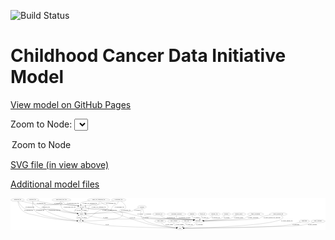 <link rel='stylesheet' href="assets/style.css">
<link rel='stylesheet' href="https://unpkg.com/leaflet@1.5.1/dist/leaflet.css" integrity="sha512-xwE/Az9zrjBIphAcBb3F6JVqxf46+CDLwfLMHloNu6KEQCAWi6HcDUbeOfBIptF7tcCzusKFjFw2yuvEpDL9wQ==" crossorigin="">
<script type="text/javascript" src="https://code.jquery.com/jquery-3.2.1.min.js"></script>
<script type="text/javascript"  src="https://unpkg.com/leaflet@1.5.1/dist/leaflet.js"></script>
<script type="text/javascript" src="assets/actions.js"></script>

![Build Status](https://github.com/CBIIT/ccdi-model/actions/workflows/model-test-and-deploy.yml/badge.svg)

# Childhood Cancer Data Initiative Model

[View model on GitHub Pages](https://cbiit.github.io/ccdi-model/)



Zoom to Node: <select id="node_select">
  <option value="">Zoom to Node</option>
</select>
<div id="model"></div>

<p>
<a href="./model-desc/ccdi-model.svg">SVG file (in view above)</a>
<p>
<a href="./model-desc">Additional model files</a>
<div id='graph' style='display:off;'>
<svg width="3862pt" height="392pt"
 viewBox="0.00 0.00 3862.28 392.00" xmlns="http://www.w3.org/2000/svg" xmlns:xlink="http://www.w3.org/1999/xlink">
<g id="graph0" class="graph" transform="scale(1 1) rotate(0) translate(4 388)">
<title>Perl</title>
<polygon fill="#ffffff" stroke="transparent" points="-4,4 -4,-388 3858.2849,-388 3858.2849,4 -4,4"/>
<!-- single_cell_sequencing_file -->
<g id="node1" class="node">
<title>single_cell_sequencing_file</title>
<ellipse fill="none" stroke="#000000" cx="1077.1926" cy="-366" rx="137.5759" ry="18"/>
<text text-anchor="middle" x="1077.1926" y="-362.3" font-family="Times,serif" font-size="14.00" fill="#000000">single_cell_sequencing_file</text>
</g>
<!-- cell_line -->
<g id="node12" class="node">
<title>cell_line</title>
<ellipse fill="none" stroke="#000000" cx="870.1926" cy="-279" rx="49.2915" ry="18"/>
<text text-anchor="middle" x="870.1926" y="-275.3" font-family="Times,serif" font-size="14.00" fill="#000000">cell_line</text>
</g>
<!-- single_cell_sequencing_file&#45;&gt;cell_line -->
<g id="edge5" class="edge">
<title>single_cell_sequencing_file&#45;&gt;cell_line</title>
<path fill="none" stroke="#000000" d="M970.9412,-354.5183C919.8275,-347.8994 867.9098,-339.1029 860.1926,-330 854.657,-323.4703 854.5979,-314.7758 856.7164,-306.4178"/>
<polygon fill="#000000" stroke="#000000" points="860.0436,-307.5055 860.006,-296.9107 853.4284,-305.2165 860.0436,-307.5055"/>
<text text-anchor="middle" x="968.6926" y="-318.8" font-family="Times,serif" font-size="14.00" fill="#000000">of_single_cell_sequencing_file</text>
</g>
<!-- pdx -->
<g id="node15" class="node">
<title>pdx</title>
<ellipse fill="none" stroke="#000000" cx="849.1926" cy="-105" rx="27.8951" ry="18"/>
<text text-anchor="middle" x="849.1926" y="-101.3" font-family="Times,serif" font-size="14.00" fill="#000000">pdx</text>
</g>
<!-- single_cell_sequencing_file&#45;&gt;pdx -->
<g id="edge6" class="edge">
<title>single_cell_sequencing_file&#45;&gt;pdx</title>
<path fill="none" stroke="#000000" d="M1095.182,-348.1515C1106.7227,-337.4457 1122.4487,-324.1731 1138.1926,-315 1157.8789,-303.5299 1173.215,-315.7268 1186.1926,-297 1195.3061,-283.8492 1196.2361,-273.4551 1186.1926,-261 1162.4985,-231.6167 1138.1169,-257.3207 1103.1926,-243 1024.8185,-210.8628 1017.8286,-179.1379 942.1926,-141 923.4096,-131.5291 901.5072,-122.939 883.6773,-116.527"/>
<polygon fill="#000000" stroke="#000000" points="884.8312,-113.2227 874.2364,-113.1971 882.5028,-119.8241 884.8312,-113.2227"/>
<text text-anchor="middle" x="1211.6926" y="-231.8" font-family="Times,serif" font-size="14.00" fill="#000000">of_single_cell_sequencing_file</text>
</g>
<!-- sample -->
<g id="node23" class="node">
<title>sample</title>
<ellipse fill="none" stroke="#000000" cx="867.1926" cy="-192" rx="44.393" ry="18"/>
<text text-anchor="middle" x="867.1926" y="-188.3" font-family="Times,serif" font-size="14.00" fill="#000000">sample</text>
</g>
<!-- single_cell_sequencing_file&#45;&gt;sample -->
<g id="edge7" class="edge">
<title>single_cell_sequencing_file&#45;&gt;sample</title>
<path fill="none" stroke="#000000" d="M1082.5099,-347.9718C1084.511,-337.1984 1084.7471,-323.9178 1077.1926,-315 1045.7387,-277.8698 1007.1766,-327.4174 969.1926,-297 943.3594,-276.3129 963.7942,-252.1759 941.1926,-228 933.1181,-219.3631 922.5307,-212.5481 911.899,-207.2797"/>
<polygon fill="#000000" stroke="#000000" points="913.1574,-204.0069 902.6066,-203.0412 910.2524,-210.3756 913.1574,-204.0069"/>
<text text-anchor="middle" x="1077.6926" y="-275.3" font-family="Times,serif" font-size="14.00" fill="#000000">of_single_cell_sequencing_file</text>
</g>
<!-- cytogenomic_file -->
<g id="node2" class="node">
<title>cytogenomic_file</title>
<ellipse fill="none" stroke="#000000" cx="1322.1926" cy="-366" rx="89.8845" ry="18"/>
<text text-anchor="middle" x="1322.1926" y="-362.3" font-family="Times,serif" font-size="14.00" fill="#000000">cytogenomic_file</text>
</g>
<!-- cytogenomic_file&#45;&gt;cell_line -->
<g id="edge28" class="edge">
<title>cytogenomic_file&#45;&gt;cell_line</title>
<path fill="none" stroke="#000000" d="M1261.8444,-352.598C1202.2573,-339.4795 1115.2591,-320.665 1081.1926,-315 1015.8277,-304.1303 998.1387,-310.1425 933.1926,-297 928.165,-295.9826 922.9539,-294.7652 917.7798,-293.4497"/>
<polygon fill="#000000" stroke="#000000" points="918.4976,-290.0189 907.9336,-290.8259 916.6952,-296.7828 918.4976,-290.0189"/>
<text text-anchor="middle" x="1228.6926" y="-318.8" font-family="Times,serif" font-size="14.00" fill="#000000">of_cytogenomic_file</text>
</g>
<!-- cytogenomic_file&#45;&gt;pdx -->
<g id="edge29" class="edge">
<title>cytogenomic_file&#45;&gt;pdx</title>
<path fill="none" stroke="#000000" d="M1353.1871,-348.9683C1371.4315,-337.0584 1392.8921,-319.3057 1403.1926,-297 1409.9005,-282.474 1412.8541,-273.7536 1403.1926,-261 1385.3502,-237.4472 1357.035,-266.5528 1339.1926,-243 1335.167,-237.686 1336.0469,-233.8778 1339.1926,-228 1345.9979,-215.2843 1359.3874,-222.7157 1366.1926,-210 1373.7423,-195.8932 1374.336,-187.7726 1366.1926,-174 1350.703,-147.8028 1335.3494,-149.7239 1306.1926,-141 1228.1081,-117.6367 982.4299,-108.6138 887.3211,-105.9398"/>
<polygon fill="#000000" stroke="#000000" points="887.3684,-102.4399 877.2766,-105.6655 887.1772,-109.4373 887.3684,-102.4399"/>
<text text-anchor="middle" x="1410.6926" y="-231.8" font-family="Times,serif" font-size="14.00" fill="#000000">of_cytogenomic_file</text>
</g>
<!-- cytogenomic_file&#45;&gt;sample -->
<g id="edge30" class="edge">
<title>cytogenomic_file&#45;&gt;sample</title>
<path fill="none" stroke="#000000" d="M1318.2613,-347.5679C1315.1719,-336.9155 1309.8925,-323.9031 1301.1926,-315 1287.2838,-300.7664 1275.6832,-309.4936 1260.1926,-297 1230.7138,-273.2246 1242.9801,-246.954 1210.1926,-228 1185.7661,-213.8794 1011.3692,-201.0365 921.0818,-195.2446"/>
<polygon fill="#000000" stroke="#000000" points="921.2327,-191.7472 911.031,-194.6067 920.7892,-198.7332 921.2327,-191.7472"/>
<text text-anchor="middle" x="1331.6926" y="-275.3" font-family="Times,serif" font-size="14.00" fill="#000000">of_cytogenomic_file</text>
</g>
<!-- follow_up -->
<g id="node3" class="node">
<title>follow_up</title>
<ellipse fill="none" stroke="#000000" cx="2350.1926" cy="-192" rx="55.4913" ry="18"/>
<text text-anchor="middle" x="2350.1926" y="-188.3" font-family="Times,serif" font-size="14.00" fill="#000000">follow_up</text>
</g>
<!-- participant -->
<g id="node25" class="node">
<title>participant</title>
<ellipse fill="none" stroke="#000000" cx="2294.1926" cy="-105" rx="62.2891" ry="18"/>
<text text-anchor="middle" x="2294.1926" y="-101.3" font-family="Times,serif" font-size="14.00" fill="#000000">participant</text>
</g>
<!-- follow_up&#45;&gt;participant -->
<g id="edge11" class="edge">
<title>follow_up&#45;&gt;participant</title>
<path fill="none" stroke="#000000" d="M2344.102,-173.7542C2340.3057,-163.6626 2334.8719,-151.1494 2328.1926,-141 2325.679,-137.1805 2322.7422,-133.3941 2319.6666,-129.792"/>
<polygon fill="#000000" stroke="#000000" points="2322.1375,-127.3067 2312.8223,-122.2593 2316.9567,-132.0141 2322.1375,-127.3067"/>
<text text-anchor="middle" x="2382.1926" y="-144.8" font-family="Times,serif" font-size="14.00" fill="#000000">of_follow_up</text>
</g>
<!-- radiology_file -->
<g id="node4" class="node">
<title>radiology_file</title>
<ellipse fill="none" stroke="#000000" cx="2497.1926" cy="-192" rx="73.387" ry="18"/>
<text text-anchor="middle" x="2497.1926" y="-188.3" font-family="Times,serif" font-size="14.00" fill="#000000">radiology_file</text>
</g>
<!-- radiology_file&#45;&gt;participant -->
<g id="edge41" class="edge">
<title>radiology_file&#45;&gt;participant</title>
<path fill="none" stroke="#000000" d="M2478.6519,-174.376C2466.1266,-163.3441 2448.7317,-149.6336 2431.1926,-141 2408.5082,-129.8336 2381.9474,-121.8298 2358.2827,-116.2494"/>
<polygon fill="#000000" stroke="#000000" points="2358.8631,-112.7924 2348.3378,-114.004 2357.3214,-119.6205 2358.8631,-112.7924"/>
<text text-anchor="middle" x="2514.1926" y="-144.8" font-family="Times,serif" font-size="14.00" fill="#000000">of_radiology_file</text>
</g>
<!-- exposure -->
<g id="node5" class="node">
<title>exposure</title>
<ellipse fill="none" stroke="#000000" cx="2642.1926" cy="-192" rx="53.0913" ry="18"/>
<text text-anchor="middle" x="2642.1926" y="-188.3" font-family="Times,serif" font-size="14.00" fill="#000000">exposure</text>
</g>
<!-- exposure&#45;&gt;participant -->
<g id="edge36" class="edge">
<title>exposure&#45;&gt;participant</title>
<path fill="none" stroke="#000000" d="M2625.6621,-174.8456C2613.4231,-163.2709 2595.7204,-148.7442 2577.1926,-141 2540.1167,-125.503 2436.3378,-115.1878 2365.3139,-109.7117"/>
<polygon fill="#000000" stroke="#000000" points="2365.3198,-106.2022 2355.0845,-108.9388 2364.7924,-113.1823 2365.3198,-106.2022"/>
<text text-anchor="middle" x="2646.6926" y="-144.8" font-family="Times,serif" font-size="14.00" fill="#000000">of_exposure</text>
</g>
<!-- study_admin -->
<g id="node6" class="node">
<title>study_admin</title>
<ellipse fill="none" stroke="#000000" cx="1833.1926" cy="-105" rx="70.3881" ry="18"/>
<text text-anchor="middle" x="1833.1926" y="-101.3" font-family="Times,serif" font-size="14.00" fill="#000000">study_admin</text>
</g>
<!-- study -->
<g id="node20" class="node">
<title>study</title>
<ellipse fill="none" stroke="#000000" cx="2076.1926" cy="-18" rx="36.2938" ry="18"/>
<text text-anchor="middle" x="2076.1926" y="-14.3" font-family="Times,serif" font-size="14.00" fill="#000000">study</text>
</g>
<!-- study_admin&#45;&gt;study -->
<g id="edge24" class="edge">
<title>study_admin&#45;&gt;study</title>
<path fill="none" stroke="#000000" d="M1846.7084,-87.1323C1856.2237,-75.8528 1869.9466,-61.9565 1885.1926,-54 1909.8575,-41.128 1981.9966,-29.9017 2030.2156,-23.5418"/>
<polygon fill="#000000" stroke="#000000" points="2030.9473,-26.9764 2040.4153,-22.2217 2030.0488,-20.0343 2030.9473,-26.9764"/>
<text text-anchor="middle" x="1941.6926" y="-57.8" font-family="Times,serif" font-size="14.00" fill="#000000">of_study_admin</text>
</g>
<!-- study_funding -->
<g id="node7" class="node">
<title>study_funding</title>
<ellipse fill="none" stroke="#000000" cx="1999.1926" cy="-105" rx="77.1866" ry="18"/>
<text text-anchor="middle" x="1999.1926" y="-101.3" font-family="Times,serif" font-size="14.00" fill="#000000">study_funding</text>
</g>
<!-- study_funding&#45;&gt;study -->
<g id="edge16" class="edge">
<title>study_funding&#45;&gt;study</title>
<path fill="none" stroke="#000000" d="M1998.5876,-86.9649C1999.0999,-76.4533 2001.3133,-63.4494 2008.1926,-54 2015.1247,-44.4782 2025.3482,-37.2448 2035.7736,-31.8531"/>
<polygon fill="#000000" stroke="#000000" points="2037.3358,-34.9864 2044.9096,-27.5778 2034.3688,-28.6463 2037.3358,-34.9864"/>
<text text-anchor="middle" x="2070.1926" y="-57.8" font-family="Times,serif" font-size="14.00" fill="#000000">of_study_funding</text>
</g>
<!-- study_arm -->
<g id="node8" class="node">
<title>study_arm</title>
<ellipse fill="none" stroke="#000000" cx="2154.1926" cy="-105" rx="59.5901" ry="18"/>
<text text-anchor="middle" x="2154.1926" y="-101.3" font-family="Times,serif" font-size="14.00" fill="#000000">study_arm</text>
</g>
<!-- study_arm&#45;&gt;study -->
<g id="edge15" class="edge">
<title>study_arm&#45;&gt;study</title>
<path fill="none" stroke="#000000" d="M2149.3428,-87.0458C2145.847,-76.5628 2140.3005,-63.5607 2132.1926,-54 2126.3898,-47.1574 2118.9573,-41.1545 2111.4168,-36.1112"/>
<polygon fill="#000000" stroke="#000000" points="2112.948,-32.9421 2102.6066,-30.6388 2109.2545,-38.8884 2112.948,-32.9421"/>
<text text-anchor="middle" x="2190.6926" y="-57.8" font-family="Times,serif" font-size="14.00" fill="#000000">of_study_arm</text>
</g>
<!-- sequencing_file -->
<g id="node9" class="node">
<title>sequencing_file</title>
<ellipse fill="none" stroke="#000000" cx="83.1926" cy="-366" rx="83.3857" ry="18"/>
<text text-anchor="middle" x="83.1926" y="-362.3" font-family="Times,serif" font-size="14.00" fill="#000000">sequencing_file</text>
</g>
<!-- sequencing_file&#45;&gt;cell_line -->
<g id="edge18" class="edge">
<title>sequencing_file&#45;&gt;cell_line</title>
<path fill="none" stroke="#000000" d="M133.6237,-351.5929C178.5014,-339.4646 246.1415,-322.8737 306.1926,-315 527.1121,-286.0338 587.1264,-331.8611 807.1926,-297 812.5995,-296.1435 818.1999,-294.9729 823.73,-293.6366"/>
<polygon fill="#000000" stroke="#000000" points="824.7531,-296.987 833.5513,-291.0842 822.9924,-290.2121 824.7531,-296.987"/>
<text text-anchor="middle" x="372.6926" y="-318.8" font-family="Times,serif" font-size="14.00" fill="#000000">of_sequencing_file</text>
</g>
<!-- sequencing_file&#45;&gt;pdx -->
<g id="edge20" class="edge">
<title>sequencing_file&#45;&gt;pdx</title>
<path fill="none" stroke="#000000" d="M86.2342,-347.7092C92.4491,-316.8481 109.7806,-255.1507 152.1926,-228 219.3162,-185.0299 246.0032,-193.8444 323.1926,-174 502.1263,-127.9985 723.6036,-111.7229 811.0881,-106.8328"/>
<polygon fill="#000000" stroke="#000000" points="811.2848,-110.3273 821.0809,-106.2916 810.9062,-103.3376 811.2848,-110.3273"/>
<text text-anchor="middle" x="218.6926" y="-231.8" font-family="Times,serif" font-size="14.00" fill="#000000">of_sequencing_file</text>
</g>
<!-- sequencing_file&#45;&gt;sample -->
<g id="edge19" class="edge">
<title>sequencing_file&#45;&gt;sample</title>
<path fill="none" stroke="#000000" d="M91.5179,-347.9401C104.008,-323.2352 130.1481,-279.8258 167.1926,-261 247.7035,-220.0849 486.107,-266.9196 573.1926,-243 586.8061,-239.2608 587.7616,-232.3492 601.1926,-228 639.5939,-215.5649 747.8273,-203.4745 813.7993,-196.9564"/>
<polygon fill="#000000" stroke="#000000" points="814.3952,-200.4149 824.0074,-195.9589 813.7144,-193.4481 814.3952,-200.4149"/>
<text text-anchor="middle" x="233.6926" y="-275.3" font-family="Times,serif" font-size="14.00" fill="#000000">of_sequencing_file</text>
</g>
<!-- pathology_file -->
<g id="node10" class="node">
<title>pathology_file</title>
<ellipse fill="none" stroke="#000000" cx="269.1926" cy="-366" rx="76.0865" ry="18"/>
<text text-anchor="middle" x="269.1926" y="-362.3" font-family="Times,serif" font-size="14.00" fill="#000000">pathology_file</text>
</g>
<!-- pathology_file&#45;&gt;cell_line -->
<g id="edge8" class="edge">
<title>pathology_file&#45;&gt;cell_line</title>
<path fill="none" stroke="#000000" d="M325.3204,-353.8098C388.0512,-340.3497 485.734,-319.9248 523.1926,-315 648.589,-298.5137 682.5574,-318.4968 807.1926,-297 812.5172,-296.0816 818.0348,-294.8844 823.4905,-293.5433"/>
<polygon fill="#000000" stroke="#000000" points="824.4018,-296.9228 833.1888,-291.0033 822.6283,-290.1511 824.4018,-296.9228"/>
<text text-anchor="middle" x="584.1926" y="-318.8" font-family="Times,serif" font-size="14.00" fill="#000000">of_pathology_file</text>
</g>
<!-- pathology_file&#45;&gt;pdx -->
<g id="edge10" class="edge">
<title>pathology_file&#45;&gt;pdx</title>
<path fill="none" stroke="#000000" d="M267.5111,-347.8072C265.8654,-318.2049 267.3469,-259.7361 300.1926,-228 374.28,-156.4155 699.0331,-119.2879 811.048,-108.4366"/>
<polygon fill="#000000" stroke="#000000" points="811.5857,-111.9013 821.2085,-107.4683 810.9215,-104.9329 811.5857,-111.9013"/>
<text text-anchor="middle" x="361.1926" y="-231.8" font-family="Times,serif" font-size="14.00" fill="#000000">of_pathology_file</text>
</g>
<!-- pathology_file&#45;&gt;sample -->
<g id="edge9" class="edge">
<title>pathology_file&#45;&gt;sample</title>
<path fill="none" stroke="#000000" d="M269.7978,-347.6921C271.1205,-336.8135 274.5733,-323.5204 283.1926,-315 385.325,-214.0397 457.8871,-273.6328 598.1926,-243 622.9467,-237.5954 628.4466,-233.4417 653.1926,-228 708.0368,-215.9396 771.5613,-205.7193 815.0666,-199.2848"/>
<polygon fill="#000000" stroke="#000000" points="815.7418,-202.7234 825.1291,-197.8113 814.7274,-195.7973 815.7418,-202.7234"/>
<text text-anchor="middle" x="428.1926" y="-275.3" font-family="Times,serif" font-size="14.00" fill="#000000">of_pathology_file</text>
</g>
<!-- synonym -->
<g id="node11" class="node">
<title>synonym</title>
<ellipse fill="none" stroke="#000000" cx="1608.1926" cy="-279" rx="51.9908" ry="18"/>
<text text-anchor="middle" x="1608.1926" y="-275.3" font-family="Times,serif" font-size="14.00" fill="#000000">synonym</text>
</g>
<!-- synonym&#45;&gt;study -->
<g id="edge3" class="edge">
<title>synonym&#45;&gt;study</title>
<path fill="none" stroke="#000000" d="M1602.5568,-260.948C1594.8864,-232.5715 1584.8184,-177.0541 1610.1926,-141 1658.9532,-71.7161 1922.1684,-35.0783 2030.0414,-22.7919"/>
<polygon fill="#000000" stroke="#000000" points="2030.7388,-26.2358 2040.2875,-21.6452 2029.9602,-19.2792 2030.7388,-26.2358"/>
<text text-anchor="middle" x="1652.6926" y="-144.8" font-family="Times,serif" font-size="14.00" fill="#000000">of_synonym</text>
</g>
<!-- synonym&#45;&gt;sample -->
<g id="edge2" class="edge">
<title>synonym&#45;&gt;sample</title>
<path fill="none" stroke="#000000" d="M1568.7795,-266.9832C1550.2767,-260.7621 1528.1706,-252.4816 1509.1926,-243 1498.2753,-237.5456 1497.7848,-231.8158 1486.1926,-228 1459.6067,-219.2487 1067.5571,-200.9514 921.4968,-194.3986"/>
<polygon fill="#000000" stroke="#000000" points="921.5605,-190.898 911.414,-193.9474 921.2475,-197.891 921.5605,-190.898"/>
<text text-anchor="middle" x="1551.6926" y="-231.8" font-family="Times,serif" font-size="14.00" fill="#000000">of_synonym</text>
</g>
<!-- synonym&#45;&gt;participant -->
<g id="edge1" class="edge">
<title>synonym&#45;&gt;participant</title>
<path fill="none" stroke="#000000" d="M1613.7513,-261.0184C1622.9434,-231.4001 1640.4744,-175.4549 1642.1926,-174 1693.0449,-130.9408 2155.7918,-133.1311 2223.1926,-123 2228.6156,-122.1849 2234.2264,-121.1336 2239.8077,-119.9488"/>
<polygon fill="#000000" stroke="#000000" points="2240.794,-123.3142 2249.7754,-117.6942 2239.2496,-116.4867 2240.794,-123.3142"/>
<text text-anchor="middle" x="1684.6926" y="-188.3" font-family="Times,serif" font-size="14.00" fill="#000000">of_synonym</text>
</g>
<!-- cell_line&#45;&gt;study -->
<g id="edge25" class="edge">
<title>cell_line&#45;&gt;study</title>
<path fill="none" stroke="#000000" d="M910.668,-268.6431C923.2574,-265.7597 937.234,-262.9005 950.1926,-261 1063.4828,-244.3851 1097.1773,-274.7387 1207.1926,-243 1220.7571,-239.0867 1222.2959,-233.7431 1235.1926,-228 1403.9479,-152.8502 1449.24,-140.0432 1626.1926,-87 1686.1856,-69.0165 1701.5236,-64.9318 1763.1926,-54 1857.1279,-37.3485 1968.3496,-26.6764 2029.7031,-21.5652"/>
<polygon fill="#000000" stroke="#000000" points="2030.1571,-25.0398 2039.8375,-20.7338 2029.5848,-18.0632 2030.1571,-25.0398"/>
<text text-anchor="middle" x="1491.6926" y="-144.8" font-family="Times,serif" font-size="14.00" fill="#000000">of_cell_line</text>
</g>
<!-- cell_line&#45;&gt;sample -->
<g id="edge26" class="edge">
<title>cell_line&#45;&gt;sample</title>
<path fill="none" stroke="#000000" d="M831.5283,-267.6827C811.0971,-260.8381 789.0517,-251.7654 783.1926,-243 770.7082,-224.3231 793.291,-211.3665 818.1693,-203.187"/>
<polygon fill="#000000" stroke="#000000" points="819.1932,-206.534 827.7482,-200.284 817.1629,-199.8348 819.1932,-206.534"/>
<text text-anchor="middle" x="823.6926" y="-231.8" font-family="Times,serif" font-size="14.00" fill="#000000">of_cell_line</text>
</g>
<!-- cell_line&#45;&gt;participant -->
<g id="edge27" class="edge">
<title>cell_line&#45;&gt;participant</title>
<path fill="none" stroke="#000000" d="M910.6601,-268.5884C923.2491,-265.7028 937.2276,-262.8561 950.1926,-261 1075.8307,-243.0136 1109.5278,-260.7988 1235.1926,-243 1305.2847,-233.0724 1477.0787,-189.3205 1546.1926,-174 1612.4121,-159.3211 1627.9035,-149.5248 1695.1926,-141 1928.1337,-111.4889 1990.7259,-156.0404 2223.1926,-123 2228.622,-122.2283 2234.2369,-121.2058 2239.8209,-120.0389"/>
<polygon fill="#000000" stroke="#000000" points="2240.7986,-123.4068 2249.7917,-117.8056 2239.2685,-116.576 2240.7986,-123.4068"/>
<text text-anchor="middle" x="1586.6926" y="-188.3" font-family="Times,serif" font-size="14.00" fill="#000000">of_cell_line</text>
</g>
<!-- medical_history -->
<g id="node13" class="node">
<title>medical_history</title>
<ellipse fill="none" stroke="#000000" cx="2798.1926" cy="-192" rx="85.2851" ry="18"/>
<text text-anchor="middle" x="2798.1926" y="-188.3" font-family="Times,serif" font-size="14.00" fill="#000000">medical_history</text>
</g>
<!-- medical_history&#45;&gt;participant -->
<g id="edge38" class="edge">
<title>medical_history&#45;&gt;participant</title>
<path fill="none" stroke="#000000" d="M2766.9374,-175.0999C2741.9262,-161.8751 2708.717,-145.0642 2694.1926,-141 2634.3677,-124.2598 2464.0222,-113.3818 2366.0021,-108.3159"/>
<polygon fill="#000000" stroke="#000000" points="2366.0406,-104.8134 2355.8754,-107.7999 2365.6843,-111.8043 2366.0406,-104.8134"/>
<text text-anchor="middle" x="2796.1926" y="-144.8" font-family="Times,serif" font-size="14.00" fill="#000000">of_medical_history</text>
</g>
<!-- family_relationship -->
<g id="node14" class="node">
<title>family_relationship</title>
<ellipse fill="none" stroke="#000000" cx="3001.1926" cy="-192" rx="100.1823" ry="18"/>
<text text-anchor="middle" x="3001.1926" y="-188.3" font-family="Times,serif" font-size="14.00" fill="#000000">family_relationship</text>
</g>
<!-- family_relationship&#45;&gt;participant -->
<g id="edge33" class="edge">
<title>family_relationship&#45;&gt;participant</title>
<path fill="none" stroke="#000000" d="M2945.8186,-176.9863C2927.9914,-171.3385 2908.4055,-164.2532 2891.1926,-156 2880.1882,-150.7236 2879.7761,-144.8421 2868.1926,-141 2821.744,-125.5936 2509.8136,-112.6714 2366.2534,-107.4637"/>
<polygon fill="#000000" stroke="#000000" points="2366.3335,-103.9645 2356.214,-107.1022 2366.0815,-110.9599 2366.3335,-103.9645"/>
<text text-anchor="middle" x="2970.6926" y="-144.8" font-family="Times,serif" font-size="14.00" fill="#000000">of_family_relationship</text>
</g>
<!-- pdx&#45;&gt;study -->
<g id="edge35" class="edge">
<title>pdx&#45;&gt;study</title>
<path fill="none" stroke="#000000" d="M875.9957,-99.4388C929.5366,-88.5862 1053.6489,-64.712 1159.1926,-54 1330.7767,-36.5854 1867.9773,-22.8786 2029.6827,-19.0631"/>
<polygon fill="#000000" stroke="#000000" points="2029.8679,-22.5598 2039.7831,-18.8261 2029.7037,-15.5617 2029.8679,-22.5598"/>
<text text-anchor="middle" x="1183.1926" y="-57.8" font-family="Times,serif" font-size="14.00" fill="#000000">of_pdx</text>
</g>
<!-- pdx&#45;&gt;sample -->
<g id="edge34" class="edge">
<title>pdx&#45;&gt;sample</title>
<path fill="none" stroke="#000000" d="M828.8809,-117.6719C815.7532,-127.5635 802.4449,-141.9431 810.1926,-156 814.1253,-163.1352 820.1337,-169.0519 826.7982,-173.885"/>
<polygon fill="#000000" stroke="#000000" points="825.1732,-177.0003 835.4838,-179.4378 828.9437,-171.1025 825.1732,-177.0003"/>
<text text-anchor="middle" x="834.1926" y="-144.8" font-family="Times,serif" font-size="14.00" fill="#000000">of_pdx</text>
</g>
<!-- molecular_test -->
<g id="node16" class="node">
<title>molecular_test</title>
<ellipse fill="none" stroke="#000000" cx="1816.1926" cy="-192" rx="79.8859" ry="18"/>
<text text-anchor="middle" x="1816.1926" y="-188.3" font-family="Times,serif" font-size="14.00" fill="#000000">molecular_test</text>
</g>
<!-- molecular_test&#45;&gt;participant -->
<g id="edge31" class="edge">
<title>molecular_test&#45;&gt;participant</title>
<path fill="none" stroke="#000000" d="M1837.9546,-174.4306C1853.8908,-162.6603 1876.5953,-148.0705 1899.1926,-141 1968.0135,-119.4666 2151.9119,-133.9112 2223.1926,-123 2228.6134,-122.1702 2234.2227,-121.1092 2239.8031,-119.9184"/>
<polygon fill="#000000" stroke="#000000" points="2240.7922,-123.283 2249.7697,-117.6567 2239.2431,-116.4566 2240.7922,-123.283"/>
<text text-anchor="middle" x="1963.1926" y="-144.8" font-family="Times,serif" font-size="14.00" fill="#000000">of_molecular_test</text>
</g>
<!-- publication -->
<g id="node17" class="node">
<title>publication</title>
<ellipse fill="none" stroke="#000000" cx="3599.1926" cy="-105" rx="63.0888" ry="18"/>
<text text-anchor="middle" x="3599.1926" y="-101.3" font-family="Times,serif" font-size="14.00" fill="#000000">publication</text>
</g>
<!-- publication&#45;&gt;study -->
<g id="edge40" class="edge">
<title>publication&#45;&gt;study</title>
<path fill="none" stroke="#000000" d="M3553.3618,-92.4822C3505.5665,-80.0763 3428.264,-61.8279 3360.1926,-54 3113.432,-25.6238 2323.875,-19.3728 2123.0217,-18.2279"/>
<polygon fill="#000000" stroke="#000000" points="2122.8315,-14.7269 2112.8122,-18.1713 2122.7926,-21.7268 2122.8315,-14.7269"/>
<text text-anchor="middle" x="3497.1926" y="-57.8" font-family="Times,serif" font-size="14.00" fill="#000000">of_publication</text>
</g>
<!-- therapeutic_procedure -->
<g id="node18" class="node">
<title>therapeutic_procedure</title>
<ellipse fill="none" stroke="#000000" cx="2032.1926" cy="-192" rx="117.7793" ry="18"/>
<text text-anchor="middle" x="2032.1926" y="-188.3" font-family="Times,serif" font-size="14.00" fill="#000000">therapeutic_procedure</text>
</g>
<!-- therapeutic_procedure&#45;&gt;participant -->
<g id="edge37" class="edge">
<title>therapeutic_procedure&#45;&gt;participant</title>
<path fill="none" stroke="#000000" d="M2029.1687,-173.989C2028.4167,-162.9434 2029.6607,-149.362 2038.1926,-141 2067.6921,-112.088 2182.5014,-130.0956 2223.1926,-123 2228.3073,-122.1081 2233.5964,-121.0429 2238.8743,-119.8823"/>
<polygon fill="#000000" stroke="#000000" points="2240.0051,-123.2134 2248.9613,-117.5533 2238.4303,-116.3928 2240.0051,-123.2134"/>
<text text-anchor="middle" x="2131.1926" y="-144.8" font-family="Times,serif" font-size="14.00" fill="#000000">of_therapeutic_procedure</text>
</g>
<!-- methylation_array_file -->
<g id="node19" class="node">
<title>methylation_array_file</title>
<ellipse fill="none" stroke="#000000" cx="620.1926" cy="-366" rx="115.8798" ry="18"/>
<text text-anchor="middle" x="620.1926" y="-362.3" font-family="Times,serif" font-size="14.00" fill="#000000">methylation_array_file</text>
</g>
<!-- methylation_array_file&#45;&gt;cell_line -->
<g id="edge21" class="edge">
<title>methylation_array_file&#45;&gt;cell_line</title>
<path fill="none" stroke="#000000" d="M632.5725,-347.8486C641.3885,-336.4494 654.2859,-322.5262 669.1926,-315 724.4072,-287.1229 746.6223,-309.5307 807.1926,-297 812.2157,-295.9608 817.424,-294.7292 822.5963,-293.4053"/>
<polygon fill="#000000" stroke="#000000" points="823.6848,-296.7372 832.4406,-290.7717 821.8757,-289.975 823.6848,-296.7372"/>
<text text-anchor="middle" x="760.6926" y="-318.8" font-family="Times,serif" font-size="14.00" fill="#000000">of_methylation_array_file</text>
</g>
<!-- methylation_array_file&#45;&gt;pdx -->
<g id="edge23" class="edge">
<title>methylation_array_file&#45;&gt;pdx</title>
<path fill="none" stroke="#000000" d="M611.2324,-347.7779C604.5927,-336.3488 594.4121,-322.419 581.1926,-315 547.8715,-296.2997 435.7578,-325.3975 410.1926,-297 399.4875,-285.1088 402.0493,-274.7726 410.1926,-261 452.8416,-188.869 714.0366,-131.3063 812.067,-111.9816"/>
<polygon fill="#000000" stroke="#000000" points="812.9692,-115.3717 822.1146,-110.0227 811.6296,-108.5011 812.9692,-115.3717"/>
<text text-anchor="middle" x="535.6926" y="-231.8" font-family="Times,serif" font-size="14.00" fill="#000000">of_methylation_array_file</text>
</g>
<!-- methylation_array_file&#45;&gt;sample -->
<g id="edge22" class="edge">
<title>methylation_array_file&#45;&gt;sample</title>
<path fill="none" stroke="#000000" d="M616.0863,-347.7618C612.0645,-324.8191 609.1167,-285.4707 629.1926,-261 652.7787,-232.2507 753.0437,-210.8642 815.6697,-200.0068"/>
<polygon fill="#000000" stroke="#000000" points="816.4871,-203.4182 825.7592,-198.292 815.3141,-196.5172 816.4871,-203.4182"/>
<text text-anchor="middle" x="720.6926" y="-275.3" font-family="Times,serif" font-size="14.00" fill="#000000">of_methylation_array_file</text>
</g>
<!-- study_personnel -->
<g id="node21" class="node">
<title>study_personnel</title>
<ellipse fill="none" stroke="#000000" cx="3767.1926" cy="-105" rx="87.1846" ry="18"/>
<text text-anchor="middle" x="3767.1926" y="-101.3" font-family="Times,serif" font-size="14.00" fill="#000000">study_personnel</text>
</g>
<!-- study_personnel&#45;&gt;study -->
<g id="edge4" class="edge">
<title>study_personnel&#45;&gt;study</title>
<path fill="none" stroke="#000000" d="M3717.7773,-90.1708C3674.547,-77.9486 3609.831,-61.4561 3552.1926,-54 3407.9225,-35.3373 2358.8717,-21.4649 2123.1362,-18.5624"/>
<polygon fill="#000000" stroke="#000000" points="2122.8916,-15.0592 2112.8495,-18.4364 2122.8058,-22.0587 2122.8916,-15.0592"/>
<text text-anchor="middle" x="3698.6926" y="-57.8" font-family="Times,serif" font-size="14.00" fill="#000000">of_study_personnel</text>
</g>
<!-- clinical_measure_file -->
<g id="node22" class="node">
<title>clinical_measure_file</title>
<ellipse fill="none" stroke="#000000" cx="3278.1926" cy="-192" rx="108.5808" ry="18"/>
<text text-anchor="middle" x="3278.1926" y="-188.3" font-family="Times,serif" font-size="14.00" fill="#000000">clinical_measure_file</text>
</g>
<!-- clinical_measure_file&#45;&gt;study -->
<g id="edge42" class="edge">
<title>clinical_measure_file&#45;&gt;study</title>
<path fill="none" stroke="#000000" d="M3314.648,-174.9837C3330.4,-165.3796 3343.0208,-152.9404 3332.1926,-141 3249.3335,-49.6301 2340.4021,-23.8322 2122.7991,-18.9457"/>
<polygon fill="#000000" stroke="#000000" points="2122.7457,-15.4438 2112.6709,-18.7223 2122.5912,-22.4421 2122.7457,-15.4438"/>
<text text-anchor="middle" x="3385.1926" y="-101.3" font-family="Times,serif" font-size="14.00" fill="#000000">of_clinical_measure_file</text>
</g>
<!-- clinical_measure_file&#45;&gt;participant -->
<g id="edge32" class="edge">
<title>clinical_measure_file&#45;&gt;participant</title>
<path fill="none" stroke="#000000" d="M3182.6283,-183.3569C3147.3729,-178.0759 3107.6452,-169.5961 3073.1926,-156 3061.8406,-151.5201 3061.8047,-144.7548 3050.1926,-141 2986.3728,-120.3636 2543.4296,-109.7446 2366.7306,-106.2913"/>
<polygon fill="#000000" stroke="#000000" points="2366.5588,-102.7874 2356.493,-106.0934 2366.4234,-109.7861 2366.5588,-102.7874"/>
<text text-anchor="middle" x="3202.6926" y="-144.8" font-family="Times,serif" font-size="14.00" fill="#000000">of_clinical_measure_file_participant</text>
</g>
<!-- sample&#45;&gt;cell_line -->
<g id="edge14" class="edge">
<title>sample&#45;&gt;cell_line</title>
<path fill="none" stroke="#000000" d="M867.3943,-210.4173C867.5409,-220.1147 867.787,-232.2035 868.1926,-243 868.2838,-245.4278 868.3934,-247.9469 868.5135,-250.4739"/>
<polygon fill="#000000" stroke="#000000" points="865.0303,-250.8883 869.0481,-260.6918 872.0208,-250.5226 865.0303,-250.8883"/>
<text text-anchor="middle" x="904.6926" y="-231.8" font-family="Times,serif" font-size="14.00" fill="#000000">of_sample</text>
</g>
<!-- sample&#45;&gt;pdx -->
<g id="edge12" class="edge">
<title>sample&#45;&gt;pdx</title>
<path fill="none" stroke="#000000" d="M866.514,-173.8879C865.8721,-164.0626 864.623,-151.7608 862.1926,-141 861.5476,-138.144 860.7394,-135.2046 859.8435,-132.2952"/>
<polygon fill="#000000" stroke="#000000" points="863.1067,-131.0202 856.5683,-122.6835 856.4808,-133.278 863.1067,-131.0202"/>
<text text-anchor="middle" x="901.6926" y="-144.8" font-family="Times,serif" font-size="14.00" fill="#000000">of_sample</text>
</g>
<!-- sample&#45;&gt;participant -->
<g id="edge13" class="edge">
<title>sample&#45;&gt;participant</title>
<path fill="none" stroke="#000000" d="M905.0487,-182.3428C955.216,-170.0541 1046.6654,-149.4146 1126.1926,-141 1368.6498,-115.3462 1981.5142,-155.1738 2223.1926,-123 2228.7074,-122.2658 2234.4108,-121.2569 2240.0775,-120.0885"/>
<polygon fill="#000000" stroke="#000000" points="2241.188,-123.4271 2250.1889,-117.8382 2239.6673,-116.5943 2241.188,-123.4271"/>
<text text-anchor="middle" x="1162.6926" y="-144.8" font-family="Times,serif" font-size="14.00" fill="#000000">of_sample</text>
</g>
<!-- diagnosis -->
<g id="node24" class="node">
<title>diagnosis</title>
<ellipse fill="none" stroke="#000000" cx="2222.1926" cy="-192" rx="54.6905" ry="18"/>
<text text-anchor="middle" x="2222.1926" y="-188.3" font-family="Times,serif" font-size="14.00" fill="#000000">diagnosis</text>
</g>
<!-- diagnosis&#45;&gt;participant -->
<g id="edge39" class="edge">
<title>diagnosis&#45;&gt;participant</title>
<path fill="none" stroke="#000000" d="M2223.4805,-173.5554C2224.9931,-163.1572 2228.2431,-150.4072 2235.1926,-141 2239.5552,-135.0946 2245.2029,-129.9556 2251.2721,-125.5539"/>
<polygon fill="#000000" stroke="#000000" points="2253.2873,-128.4179 2259.7285,-120.0059 2249.4474,-122.565 2253.2873,-128.4179"/>
<text text-anchor="middle" x="2279.6926" y="-144.8" font-family="Times,serif" font-size="14.00" fill="#000000">of_diagnosis</text>
</g>
<!-- participant&#45;&gt;study -->
<g id="edge17" class="edge">
<title>participant&#45;&gt;study</title>
<path fill="none" stroke="#000000" d="M2280.9376,-87.2581C2271.6056,-76.0317 2258.1467,-62.1473 2243.1926,-54 2222.5005,-42.7265 2163.1562,-31.5783 2121.1143,-24.7432"/>
<polygon fill="#000000" stroke="#000000" points="2121.5262,-21.2647 2111.0992,-23.1428 2120.4216,-28.177 2121.5262,-21.2647"/>
<text text-anchor="middle" x="2313.6926" y="-57.8" font-family="Times,serif" font-size="14.00" fill="#000000">of_participant</text>
</g>
</g>
</svg>
</div>
